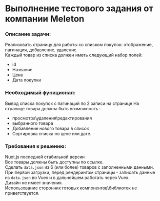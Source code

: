 # Выполнение тестового задания от компании Meleton

### Описание задачи:

Реализовать страницу для работы со списком покупок: отображение, пагинация, добавление, удаление.  
Каждый товар из списка должен иметь следующий набор полей:

- id
- Название
- Цена
- Дата покупки

### Необходимый функционал:

Вывод списка покупок с пагинаций по 2 записи на странице
На странице товара должна быть возможность :
 - просмотра\удаления\редактирования
 - выбранного товара
 - Добавление нового товара в список
 - Сортировка списка по цене или дате.
 
### Требования к решению:

Nuxt.js последней стабильной версии  
Все товары должны быть доступны по ссылке.  
Сделать `data.json` из 6 (или более) товаров с заполненными данными.  
При первой загрузки, перед рендерингом страницы - записать данные из `data.json` во Vuex и в дальнейшем работать через Vuex.  
Дизайн не имеет значения.  
Использование сторонних готовых компонентов\библиотек не приветствуется.  
